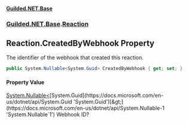 
#### [Guilded.NET.Base](index 'index')
### [Guilded.NET.Base](index#Guilded_NET_Base 'Guilded.NET.Base').[Reaction](Reaction 'Guilded.NET.Base.Reaction')
## Reaction.CreatedByWebhook Property
The identifier of the webhook that created this reaction.  
```csharp
public System.Nullable<System.Guid> CreatedByWebhook { get; set; }
```

#### Property Value
[System.Nullable&lt;](https://docs.microsoft.com/en-us/dotnet/api/System.Nullable-1 'System.Nullable`1')[System.Guid](https://docs.microsoft.com/en-us/dotnet/api/System.Guid 'System.Guid')[&gt;](https://docs.microsoft.com/en-us/dotnet/api/System.Nullable-1 'System.Nullable`1')
Webhook ID?
